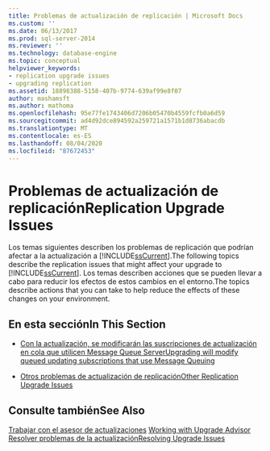 ```yaml
---
title: Problemas de actualización de replicación | Microsoft Docs
ms.custom: ''
ms.date: 06/13/2017
ms.prod: sql-server-2014
ms.reviewer: ''
ms.technology: database-engine
ms.topic: conceptual
helpviewer_keywords:
- replication upgrade issues
- upgrading replication
ms.assetid: 18898388-5158-407b-9774-639af99e8f07
author: mashamsft
ms.author: mathoma
ms.openlocfilehash: 95e77fe1743406d7206b05470b4559fcfb0a6d59
ms.sourcegitcommit: ad4d92dce894592a259721a1571b1d8736abacdb
ms.translationtype: MT
ms.contentlocale: es-ES
ms.lasthandoff: 08/04/2020
ms.locfileid: "87672453"
---
```

# <a name="replication-upgrade-issues"></a><span data-ttu-id="fcf93-102">Problemas de actualización de replicación</span><span class="sxs-lookup"><span data-stu-id="fcf93-102">Replication Upgrade Issues</span></span>
  <span data-ttu-id="fcf93-103">Los temas siguientes describen los problemas de replicación que podrían afectar a la actualización a [!INCLUDE[ssCurrent](../../includes/sscurrent-md.md)].</span><span class="sxs-lookup"><span data-stu-id="fcf93-103">The following topics describe the replication issues that might affect your upgrade to [!INCLUDE[ssCurrent](../../includes/sscurrent-md.md)].</span></span> <span data-ttu-id="fcf93-104">Los temas describen acciones que se pueden llevar a cabo para reducir los efectos de estos cambios en el entorno.</span><span class="sxs-lookup"><span data-stu-id="fcf93-104">The topics describe actions that you can take to help reduce the effects of these changes on your environment.</span></span>  
  
## <a name="in-this-section"></a><span data-ttu-id="fcf93-105">En esta sección</span><span class="sxs-lookup"><span data-stu-id="fcf93-105">In This Section</span></span>  
  
-   [<span data-ttu-id="fcf93-106">Con la actualización, se modificarán las suscripciones de actualización en cola que utilicen Message Queue Server</span><span class="sxs-lookup"><span data-stu-id="fcf93-106">Upgrading will modify queued updating subscriptions that use Message Queuing</span></span>](../../../2014/sql-server/install/upgrading-will-modify-queued-updating-subscriptions-that-use-message-queuing.md)  
  
-   [<span data-ttu-id="fcf93-107">Otros problemas de actualización de replicación</span><span class="sxs-lookup"><span data-stu-id="fcf93-107">Other Replication Upgrade Issues</span></span>](../../../2014/sql-server/install/other-replication-upgrade-issues.md)  
  
## <a name="see-also"></a><span data-ttu-id="fcf93-108">Consulte también</span><span class="sxs-lookup"><span data-stu-id="fcf93-108">See Also</span></span>  
 <span data-ttu-id="fcf93-109">[Trabajar con el asesor de actualizaciones](../../../2014/sql-server/install/working-with-upgrade-advisor.md) </span><span class="sxs-lookup"><span data-stu-id="fcf93-109">[Working with Upgrade Advisor](../../../2014/sql-server/install/working-with-upgrade-advisor.md) </span></span>  
 [<span data-ttu-id="fcf93-110">Resolver problemas de la actualización</span><span class="sxs-lookup"><span data-stu-id="fcf93-110">Resolving Upgrade Issues</span></span>](../../../2014/sql-server/install/resolving-upgrade-issues.md)  
  
  
